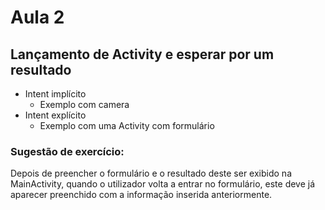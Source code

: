 # Aula 2
## Lançamento de Activity e esperar por um resultado
- Intent implícito
  - Exemplo com camera
- Intent explícito
  - Exemplo com uma Activity com formulário


### Sugestão de exercício:
Depois de preencher o formulário e o resultado deste ser exibido na MainActivity, quando o utilizador volta a entrar no formulário, este deve já aparecer preenchido com a informação inserida anteriormente.
